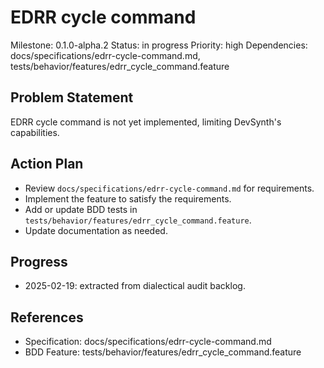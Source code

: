 # EDRR cycle command
Milestone: 0.1.0-alpha.2
Status: in progress
Priority: high
Dependencies: docs/specifications/edrr-cycle-command.md, tests/behavior/features/edrr_cycle_command.feature

## Problem Statement
EDRR cycle command is not yet implemented, limiting DevSynth's capabilities.


## Action Plan
- Review `docs/specifications/edrr-cycle-command.md` for requirements.
- Implement the feature to satisfy the requirements.
- Add or update BDD tests in `tests/behavior/features/edrr_cycle_command.feature`.
- Update documentation as needed.

## Progress
- 2025-02-19: extracted from dialectical audit backlog.

## References
- Specification: docs/specifications/edrr-cycle-command.md
- BDD Feature: tests/behavior/features/edrr_cycle_command.feature
